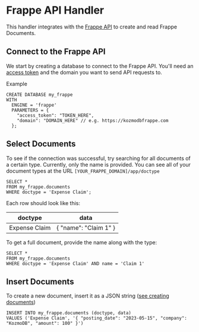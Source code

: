 # Frappe API Handler

This handler integrates with the [Frappe API](https://frappeframework.com/docs/v14/user/en/api/rest) to create and read Frappe Documents.


## Connect to the Frappe API
We start by creating a database to connect to the Frappe API. You'll need an [access token](https://frappeframework.com/docs/v14/user/en/api/rest) and the domain you want to send API requests to.

Example
```
CREATE DATABASE my_frappe
WITH
  ENGINE = 'frappe'
  PARAMETERS = {
    "access_token": "TOKEN_HERE",
    "domain": "DOMAIN_HERE" // e.g. https://kozmodbfrappe.com
  };
```

## Select Documents
To see if the connection was successful, try searching for all documents of a certain type. Currently, only the name is provided. You can see all of your document types at the URL `[YOUR_FRAPPE_DOMAIN]/app/doctype`

```
SELECT *
FROM my_frappe.documents
WHERE doctype = 'Expense Claim';
```

Each row should look like this:

| doctype      | data                  |
|--------------| ----------------------|
| Expense Claim| { "name": "Claim 1" } |

To get a full document, provide the name along with the type:

```
SELECT *
FROM my_frappe.documents
WHERE doctype = 'Expense Claim' AND name = 'Claim 1'
```

## Insert Documents

To create a new document, insert it as a JSON string ([see creating documents](https://frappeframework.com/docs/v14/user/en/api/rest#create))

```
INSERT INTO my_frappe.documents (doctype, data)
VALUES ('Expense Claim', '{ "posting_date": "2023-05-15", "company": "KozmoDB", "amount": 100" }')
```